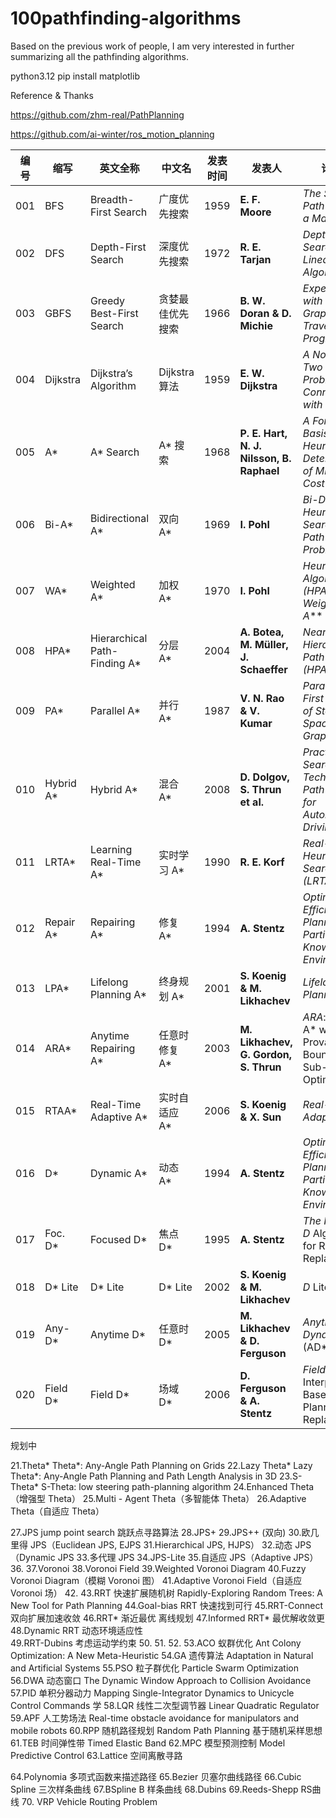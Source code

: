 # 100pathfinding-algorithms

Based on the previous work of people, I am very interested in further summarizing all the pathfinding algorithms.


python3.12
pip install matplotlib

Reference & Thanks

https://github.com/zhm-real/PathPlanning

https://github.com/ai-winter/ros_motion_planning





| 编号 | 缩写         | 英文全称                          | 中文名        | 发表时间 | 发表人                                       | 论文名                                                                    |
|------|--------------|---------------------------------|--------------|----------|--------------------------------------------|-------------------------------------------------------------------------|
| 001  | BFS          | Breadth-First Search            | 广度优先搜索     | 1959     | **E. F. Moore**                           | *The Shortest Path Through a Maze*                                     |
| 002  | DFS          | Depth-First Search              | 深度优先搜索     | 1972     | **R. E. Tarjan**                          | *Depth-First Search and Linear Graph Algorithms*                       |
| 003  | GBFS         | Greedy Best-First Search        | 贪婪最佳优先搜索   | 1966     | **B. W. Doran & D. Michie**               | *Experiments with the Graph Traverser Program*                         |
| 004  | Dijkstra     | Dijkstra’s Algorithm            | Dijkstra算法 | 1959     | **E. W. Dijkstra**                        | *A Note on Two Problems in Connexion with Graphs*                      |
| 005  | A*           | A* Search                      | A* 搜索     | 1968     | **P. E. Hart, N. J. Nilsson, B. Raphael** | *A Formal Basis for the Heuristic Determination of Minimum Cost Paths* |
| 006  | Bi-A*        | Bidirectional A*                | 双向 A*     | 1969     | **I. Pohl**                               | *Bi-Directional Heuristic Search in Path Problems*                     |
| 007  | WA*          | Weighted A*                    | 加权 A*     | 1970     | **I. Pohl**                               | *Heuristic Path Algorithm (HPA) – Weighted A***                       |
| 008  | HPA*         | Hierarchical Path-Finding A*    | 分层 A*     | 2004     | **A. Botea, M. Müller, J. Schaeffer**     | *Near-Optimal Hierarchical Path-Finding (HPA*)*                       |
| 009  | PA*          | Parallel A*                    | 并行 A*     | 1987     | **V. N. Rao & V. Kumar**                  | *Parallel Best-First Search of State-Space Graphs*                     |
| 010  | Hybrid A*    | Hybrid A*                      | 混合 A*     | 2008     | **D. Dolgov, S. Thrun et al.**            | *Practical Search Techniques in Path Planning for Autonomous Driving*  |
| 011  | LRTA*        | Learning Real-Time A*           | 实时学习 A*   | 1990     | **R. E. Korf**                            | *Real-Time Heuristic Search (LRTA*)*                                  |
| 012  | Repair A*    | Repairing A*                   | 修复 A*     | 1994     | **A. Stentz**                             | *Optimal and Efficient Path Planning for Partially-Known Environments* |
| 013  | LPA*         | Lifelong Planning A*           | 终身规划 A*   | 2001     | **S. Koenig & M. Likhachev**              | *Lifelong Planning A**                                                |
| 014  | ARA*         | Anytime Repairing A*          | 任意时修复 A*  | 2003     | **M. Likhachev, G. Gordon, S. Thrun**     | *ARA*: Anytime A* with Provable Bounds on Sub-Optimality*            |
| 015  | RTAA*        | Real-Time Adaptive A*          | 实时自适应 A*  | 2006     | **S. Koenig & X. Sun**                    | *Real-Time Adaptive A**                                               |
| 016  | D*           | Dynamic A*                     | 动态 A*     | 1994     | **A. Stentz**                             | *Optimal and Efficient Path Planning for Partially-Known Environments* |
| 017  | Foc. D*      | Focused D*                     | 焦点 D*     | 1995     | **A. Stentz**                             | *The Focused D* Algorithm for Real-Time Replanning*                   |
| 018  | D* Lite     | D* Lite                       | D* Lite     | 2002     | **S. Koenig & M. Likhachev**              | *D* Lite*                                                             |
| 019  | Any-D*       | Anytime D*                     | 任意时 D*    | 2005     | **M. Likhachev & D. Ferguson**            | *Anytime Dynamic A* (AD*)*                                           |
| 020  | Field D*     | Field D*                       | 场域 D*      | 2006     | **D. Ferguson & A. Stentz**               | *Field D*: An Interpolation-Based Path Planner and Replanner*         |

规划中


21.Theta* Theta*: Any-Angle Path Planning on Grids
22.Lazy Theta* Lazy Theta*: Any-Angle Path Planning and Path Length Analysis in 3D
23.S-Theta* S-Theta: low steering path-planning algorithm
24.Enhanced Theta（增强型 Theta）
25.Multi - Agent Theta（多智能体 Theta）
26.Adaptive Theta（自适应 Theta）

27.JPS  jump point search 跳跃点寻路算法
28.JPS+
29.JPS++  (双向)
30.欧几里得 JPS（Euclidean JPS, EJPS
31.Hierarchical JPS, HJPS）
32.动态 JPS（Dynamic JPS
33.多代理 JPS
34.JPS-Lite
35.自适应 JPS（Adaptive JPS）
36.
37.Voronoi
38.Voronoi Field
39.Weighted Voronoi Diagram
40.Fuzzy Voronoi Diagram（模糊 Voronoi 图）
41.Adaptive Voronoi Field（自适应 Voronoi 场）
42.
43.RRT 快速扩展随机树 Rapidly-Exploring Random Trees: A New Tool for Path Planning
44.Goal-bias RRT    快速找到可行
45.RRT-Connect    双向扩展加速收敛
46.RRT*    渐近最优    离线规划
47.Informed RRT*    最优解收敛更
48.Dynamic RRT    动态环境适应性    
49.RRT-Dubins    考虑运动学约束
50.
51.
52.
53.ACO 蚁群优化 Ant Colony Optimization: A New Meta-Heuristic
54.GA 遗传算法 Adaptation in Natural and Artificial Systems
55.PSO 粒子群优化 Particle Swarm Optimization
56.DWA 动态窗口 The Dynamic Window Approach to Collision Avoidance
57.PID 单积分器动力 Mapping Single-Integrator Dynamics to Unicycle Control Commands 学
58.LQR 线性二次型调节器  Linear Quadratic Regulator 
59.APF  人工势场法 Real-time obstacle avoidance for manipulators and mobile robots
60.RPP 随机路径规划 Random Path Planning 基于随机采样思想
61.TEB 时间弹性带 Timed Elastic Band
62.MPC 模型预测控制 Model Predictive Control
63.Lattice  空间离散寻路

64.Polynomia 多项式函数来描述路径
65.Bezier 贝塞尔曲线路径
66.Cubic Spline 三次样条曲线
67.BSpline B 样条曲线
68.Dubins
69.Reeds-Shepp RS曲线
70. VRP Vehicle Routing Problem
